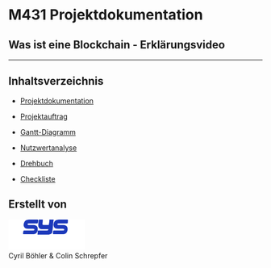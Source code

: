 # M431 Projektdokumentation
## Was ist eine Blockchain - Erklärungsvideo
---

## Inhaltsverzeichnis

- [Projektdokumentation](Projektdokumentation.md)

- [Projektauftrag](Projektauftrag.pdf)

- [Gantt-Diagramm](Gantt.xlsx)

- [Nutzwertanalyse](Nutzwertanalyse.xlsx)

- [Drehbuch](Drehbuch.docx)

- [Checkliste](Checkliste.pdf)

## Erstellt von 
<img src="Source/SysTec_white.png" height="60.75" width="151.5"><br>
Cyril Böhler & Colin Schrepfer